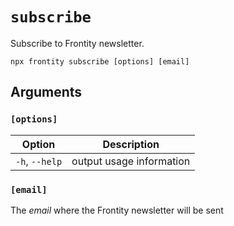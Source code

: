 # `subscribe`

Subscribe to Frontity newsletter.

```shell
npx frontity subscribe [options] [email]
```

## Arguments

### **`[options]`**

|            Option            | Description                                                                                                                                  |
| :--------------------------: | -------------------------------------------------------------------------------------------------------------------------------------------- |
| `-h`, `--help`  | output usage information                                                                                                             |
### **`[email]`**

The _email_ where the Frontity newsletter will be sent
